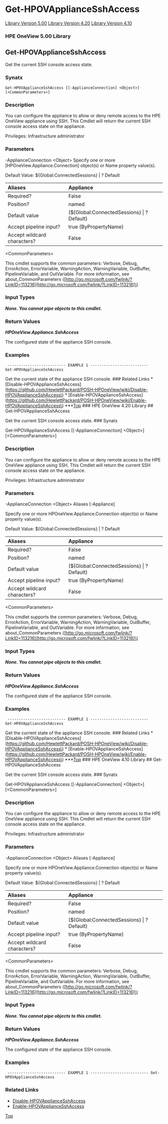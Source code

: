 # Get-HPOVApplianceSshAccess

 [Library Version 5.00]() [Library Version 4.20]() [Library Version 4.10]() 

### HPE OneView 5.00 Library

## Get-HPOVApplianceSshAccess

 Get the current SSH console access state.

### Synatx

```text
Get-HPOVApplianceSshAccess [[-ApplianceConnection] <Object>] [<CommonParameters>]
```

### Description

 You can configure the appliance to allow or deny remote access to the HPE OneView appliance using SSH. This Cmdlet will return the current SSH console access state on the appliance.

Privileges: Infrastructure administrator

### Parameters

-ApplianceConnection &lt;Object&gt; Specify one or more \[HPOneView.Appliance.Connection\] object\(s\) or Name property value\(s\).

Default Value: ${Global:ConnectedSessions} \| ? Default

| Aliases | Appliance |
| :--- | :--- |
| Required? | False |
| Position? | named |
| Default value | \(${Global:ConnectedSessions} \| ? Default\) |
| Accept pipeline input? | true \(ByPropertyName\) |
| Accept wildcard characters?    | False |

&lt;CommonParameters&gt;

This cmdlet supports the common parameters: Verbose, Debug, ErrorAction, ErrorVariable, WarningAction, WarningVariable, OutBuffer, PipelineVariable, and OutVariable. For more information, see about\_CommonParameters \([http://go.microsoft.com/fwlink/?LinkID=113216](http://go.microsoft.com/fwlink/?LinkID=113216)\)

### Input Types

_**None. You cannot pipe objects to this cmdlet.**_

### Return Values

_**HPOneView.Appliance.SshAccess**_

The configured state of the appliance SSH console.

### Examples

```text
 -------------------------- EXAMPLE 1 --------------------------
Get-HPOVApplianceSshAccess
```

 Get the current state of the appliance SSH console. \#\#\# Related Links \* \[Disable-HPOVApplianceSshAccess\]\(https://github.com/HewlettPackard/POSH-HPOneView/wiki/Disable-HPOVApplianceSshAccess\) \* \[Enable-HPOVApplianceSshAccess\]\(https://github.com/HewlettPackard/POSH-HPOneView/wiki/Enable-HPOVApplianceSshAccess\) \*\*\*[Top]() \#\#\# HPE OneView 4.20 Library \#\# Get-HPOVApplianceSshAccess

 Get the current SSH console access state. \#\#\# Synatx

Get-HPOVApplianceSshAccess \[\[-ApplianceConnection\] &lt;Object&gt;\] \[&lt;CommonParameters&gt;\]

### Description

 You can configure the appliance to allow or deny remote access to the HPE OneView appliance using SSH. This Cmdlet will return the current SSH console access state on the appliance.

Privileges: Infrastructure administrator

### Parameters

-ApplianceConnection &lt;Object&gt; Aliases \[-Appliance\]

Specify one or more HPOneView.Appliance.Connection object\(s\) or Name property value\(s\).

Default Value: ${Global:ConnectedSessions} \| ? Default

| Aliases | Appliance |
| :--- | :--- |
| Required? | False |
| Position? | named |
| Default value | \(${Global:ConnectedSessions} \| ? Default\) |
| Accept pipeline input? | true \(ByPropertyName\) |
| Accept wildcard characters?    | False |

&lt;CommonParameters&gt;

This cmdlet supports the common parameters: Verbose, Debug, ErrorAction, ErrorVariable, WarningAction, WarningVariable, OutBuffer, PipelineVariable, and OutVariable. For more information, see about\_CommonParameters \([http://go.microsoft.com/fwlink/?LinkID=113216](http://go.microsoft.com/fwlink/?LinkID=113216)\)

### Input Types

_**None. You cannot pipe objects to this cmdlet.**_

### Return Values

_**HPOneView.Appliance.SshAccess**_

The configured state of the appliance SSH console.

### Examples

```text
 -------------------------- EXAMPLE 1 --------------------------
Get-HPOVApplianceSshAccess
```

 Get the current state of the appliance SSH console. \#\#\# Related Links \* \[Disable-HPOVApplianceSshAccess\]\(https://github.com/HewlettPackard/POSH-HPOneView/wiki/Disable-HPOVApplianceSshAccess\) \* \[Enable-HPOVApplianceSshAccess\]\(https://github.com/HewlettPackard/POSH-HPOneView/wiki/Enable-HPOVApplianceSshAccess\) \*\*\*[Top]() \#\#\# HPE OneView 4.10 Library \#\# Get-HPOVApplianceSshAccess

 Get the current SSH console access state. \#\#\# Synatx

Get-HPOVApplianceSshAccess \[\[-ApplianceConnection\] &lt;Object&gt;\] \[&lt;CommonParameters&gt;\]

### Description

 You can configure the appliance to allow or deny remote access to the HPE OneView appliance using SSH. This Cmdlet will return the current SSH console access state on the appliance.

Privileges: Infrastructure administrator

### Parameters

-ApplianceConnection &lt;Object&gt; Aliases \[-Appliance\]

Specify one or more HPOneView.Appliance.Connection object\(s\) or Name property value\(s\).

Default Value: ${Global:ConnectedSessions} \| ? Default

| Aliases | Appliance |
| :--- | :--- |
| Required? | False |
| Position? | named |
| Default value | \(${Global:ConnectedSessions} \| ? Default\) |
| Accept pipeline input? | true \(ByPropertyName\) |
| Accept wildcard characters?    | False |

&lt;CommonParameters&gt;

This cmdlet supports the common parameters: Verbose, Debug, ErrorAction, ErrorVariable, WarningAction, WarningVariable, OutBuffer, PipelineVariable, and OutVariable. For more information, see about\_CommonParameters \([http://go.microsoft.com/fwlink/?LinkID=113216](http://go.microsoft.com/fwlink/?LinkID=113216)\)

### Input Types

_**None. You cannot pipe objects to this cmdlet.**_

### Return Values

_**HPOneView.Appliance.SshAccess**_

The configured state of the appliance SSH console.

### Examples

```
 -------------------------- EXAMPLE 1 -------------------------- Get-HPOVApplianceSshAccess 
```

### Related Links

* [Disable-HPOVApplianceSshAccess](https://github.com/HewlettPackard/POSH-HPOneView/wiki/Disable-HPOVApplianceSshAccess)
* [Enable-HPOVApplianceSshAccess](https://github.com/HewlettPackard/POSH-HPOneView/wiki/Enable-HPOVApplianceSshAccess)

[Top]()

